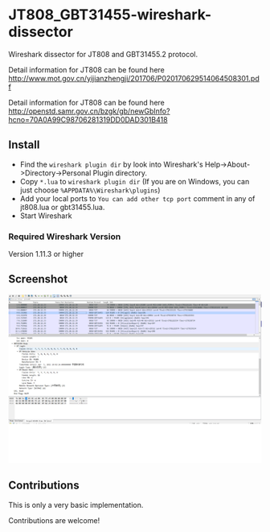 JT808_GBT31455-wireshark-dissector
========================

Wireshark dissector for JT808 and GBT31455.2 protocol.

Detail information for JT808 can be found here http://www.mot.gov.cn/yijianzhengji/201706/P020170629514064508301.pdf

Detail information for JT808 can be found here http://openstd.samr.gov.cn/bzgk/gb/newGbInfo?hcno=70A0A99C98706281319DD0DAD301B418

## Install

- Find the `wireshark plugin dir` by look into Wireshark's Help->About->Directory->Personal Plugin directory.
- Copy `*.lua` to `wireshark plugin dir` (If you are on Windows, you can just choose  `%APPDATA%\Wireshark\plugins`)
- Add your local ports to `You can add other tcp port` comment in any of jt808.lua or gbt31455.lua.
- Start Wireshark

### Required Wireshark Version

Version 1.11.3 or higher


## Screenshot

![](doc/dissector.png)

## Contributions

This is only a very basic implementation.

Contributions are welcome!
